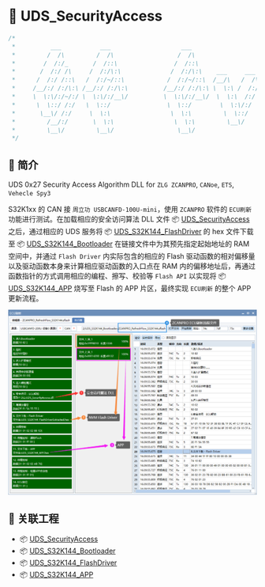 # :beers: UDS_SecurityAccess

```c
/*
 *          ___           ___                    ___                         ___           ___           ___                                   ___           ___
 *         /  /\         /  /\                  /  /\                       /  /\         /  /\         /  /\        ___           ___        /__/\         /__/\
 *        /  /:/_       /  /::\                /  /::\                     /  /:/_       /  /::\       /  /::\      /  /\         /  /\       \  \:\       |  |::\
 *       /  /:/ /\     /  /:/\:\              /  /:/\:\    ___     ___    /  /:/ /\     /  /:/\:\     /  /:/\:\    /  /:/        /  /:/        \__\:\      |  |:|:\
 *      /  /:/ /::\   /  /:/~/::\            /  /:/~/::\  /__/\   /  /\  /  /:/_/::\   /  /:/  \:\   /  /:/~/:/   /__/::\       /  /:/     ___ /  /::\   __|__|:|\:\
 *     /__/:/ /:/\:\ /__/:/ /:/\:\          /__/:/ /:/\:\ \  \:\ /  /:/ /__/:/__\/\:\ /__/:/ \__\:\ /__/:/ /:/___ \__\/\:\__   /  /::\    /__/\  /:/\:\ /__/::::| \:\
 *     \  \:\/:/~/:/ \  \:\/:/__\/          \  \:\/:/__\/  \  \:\  /:/  \  \:\ /~~/:/ \  \:\ /  /:/ \  \:\/:::::/    \  \:\/\ /__/:/\:\   \  \:\/:/__\/ \  \:\~~\__\/
 *      \  \::/ /:/   \  \::/                \  \::/        \  \:\/:/    \  \:\  /:/   \  \:\  /:/   \  \::/~~~~      \__\::/ \__\/  \:\   \  \::/       \  \:\
 *       \__\/ /:/     \  \:\                 \  \:\         \  \::/      \  \:\/:/     \  \:\/:/     \  \:\          /__/:/       \  \:\   \  \:\        \  \:\
 *         /__/:/       \  \:\                 \  \:\         \__\/        \  \::/       \  \::/       \  \:\         \__\/         \__\/    \  \:\        \  \:\
 *         \__\/         \__\/                  \__\/                       \__\/         \__\/         \__\/                                 \__\/         \__\/
 */
```

## :book: 简介

UDS 0x27 Security Access Algorithm DLL for `ZLG ZCANPRO`, `CANoe`, `ETS`, `Vehecle Spy3`

S32K1xx 的 CAN 接 `周立功 USBCANFD-100U-mini`，使用 `ZCANPRO` 软件的 `ECU刷新` 功能进行测试。在加载相应的安全访问算法 DLL 文件 :package: [UDS_SecurityAccess][UDS_SecurityAccess] 之后，通过相应的 UDS 服务将 :package: [UDS_S32K144_FlashDriver][UDS_S32K144_FlashDriver] 的 hex 文件下载至 :package: [UDS_S32K144_Bootloader][UDS_S32K144_Bootloader] 在链接文件中为其预先指定起始地址的 RAM 空间中，并通过 `Flash Driver` 内实际包含的相应的 Flash 驱动函数的相对偏移量以及驱动函数本身来计算相应驱动函数的入口点在 RAM 内的偏移地址后，再通过函数指针的方式调用相应的编程、擦写、校验等 `Flash API` 以实现将 :package: [UDS_S32K144_APP][UDS_S32K144_APP] 烧写至 Flash 的 APP 片区，最终实现 `ECU刷新` 的整个 APP 更新流程。

![Pic_ZCANPRO_ECU_Refresh][Pic_ZCANPRO_ECU_Refresh]

## :link: 关联工程

- :package: [UDS_SecurityAccess][UDS_SecurityAccess]
- :package: [UDS_S32K144_Bootloader][UDS_S32K144_Bootloader]
- :package: [UDS_S32K144_FlashDriver][UDS_S32K144_FlashDriver]
- :package: [UDS_S32K144_APP][UDS_S32K144_APP]

[Pic_ZCANPRO_ECU_Refresh]: ./Pic_ZCANPRO_ECU_Refresh.png

[UDS_SecurityAccess]: https://github.com/SummerFalls/UDS_SecurityAccess
[UDS_S32K144_Bootloader]: https://github.com/SummerFalls/UDS_S32K144_Bootloader
[UDS_S32K144_FlashDriver]: https://github.com/SummerFalls/UDS_S32K144_FlashDriver
[UDS_S32K144_APP]: https://github.com/SummerFalls/UDS_S32K144_APP

